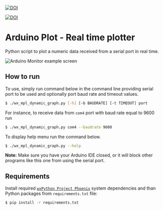 [![DOI](https://zenodo.org/badge/95277217.svg)](https://zenodo.org/badge/latestdoi/95277217)

<a href="https://zenodo.org/badge/latestdoi/95277217"><img src="https://zenodo.org/badge/95277217.svg" alt="DOI"></a>

# Arduino Plot - Real time plotter

Python script to plot a numeric data received from a serial port in real time.

![Arduino Monitor example screen](arduino_plot_screenshot.PNG)

## How to run

To use, simply run command below in the command line providing serial port to be used and optionally port baud rate and timeout values. 

````bash
$ ./wx_mpl_dynamic_graph.py [-h] [-b BAUDRATE] [-t TIMEOUT] port
````

For instance, to receive data from `com4` port with baud rate equal to 9600 run

````bash
$ ./wx_mpl_dynamic_graph.py com4 --baudrate 9600
```` 

To display help menu run the command below.
````bash
$ ./wx_mpl_dynamic_graph.py --help
```` 

**Note:** Make sure you have your Arduino IDE closed, or it will block other programs like this one from using the serial port.


## Requirements

Install required [`wxPython Project Phoenix`](https://github.com/wxWidgets/Phoenix) system dependencies and than Python packages from `requirements.txt` file:

````bash
$ pip install -r requirements.txt
````
